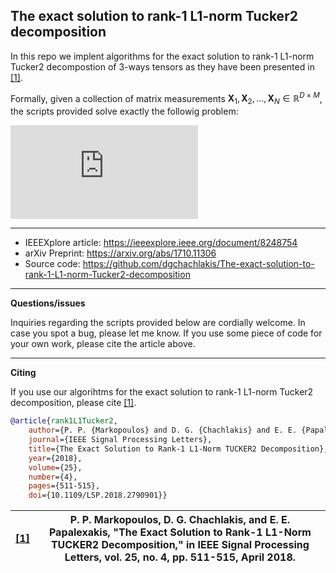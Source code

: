 ## The exact solution to rank-1 L1-norm Tucker2 decomposition ##

In this repo we implent algorithms for the exact solution to rank-1 L1-norm Tucker2 decompostion of 3-ways tensors as they have been presented in [[1]](https://ieeexplore.ieee.org/document/8248754). 

Formally, given a collection of matrix measurements $\mathbf X_1, \mathbf X_2,\ldots, \mathbf X_N \in \mathbb R^{D \times M}$, the scripts provided solve exactly the followig problem:

![equation](https://latex.codecogs.com/svg.latex?%5Cinline%20%5Cdpi%7B150%7D%20%5Cfn_cm%20%5CLARGE%20%5Cunderset%7B%5Cbegin%7Bsmallmatrix%7D%5Cmathbf%20u%5Cin%20%5Cmathbb%20R%5ED%7E%3B%7E%5C%7C%5Cmathbf%20u%5C%7C_2%3D1%5C%5C%5Cmathbf%20v%5Cin%20%5Cmathbb%20R%5EM%7E%3B%7E%5C%7C%5Cmathbf%20v%5C%7C_2%3D1%5Cend%7Bsmallmatrix%7D%7D%7B%5Ctext%7Bmax.%7D%7D%5Csum%5Climits_%7Bn%3D1%7D%5EN%7C%5Cmathbf%20u%5E%5Ctop%5Cmathbf%20X_n%5Cmathbf%20v%7C.)


---


* IEEEXplore article: https://ieeexplore.ieee.org/document/8248754
* arXiv Preprint: https://arxiv.org/abs/1710.11306
* Source code: https://github.com/dgchachlakis/The-exact-solution-to-rank-1-L1-norm-Tucker2-decomposition

---
**Questions/issues**

Inquiries regarding the scripts provided below are cordially welcome. In case you spot a bug, please let me know. If you use some piece of code for your own work, please cite the article above.

---
**Citing**

If you use our algorihtms for the exact solution to rank-1 L1-norm Tucker2 decomposition, please cite [[1]](https://ieeexplore.ieee.org/document/8248754).
```bibtex
@article{rank1L1Tucker2,
    author={P. P. {Markopoulos} and D. G. {Chachlakis} and E. E. {Papalexakis}},
    journal={IEEE Signal Processing Letters}, 
    title={The Exact Solution to Rank-1 L1-Norm TUCKER2 Decomposition}, 
    year={2018},
    volume={25},
    number={4},
    pages={511-515},
    doi={10.1109/LSP.2018.2790901}}
```
|[[1]](https://ieeexplore.ieee.org/document/8248754)|P. P. Markopoulos, D. G. Chachlakis, and E. E. Papalexakis, "The Exact Solution to Rank-1 L1-Norm TUCKER2 Decomposition," in IEEE Signal Processing Letters, vol. 25, no. 4, pp. 511-515, April 2018.|
|-----|--------|

 
